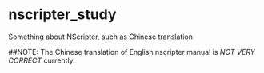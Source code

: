 # nscripter_study
Something about NScripter, such as Chinese translation

##NOTE:
The Chinese translation of English nscripter manual is *NOT VERY CORRECT* currently.  
